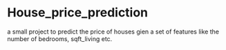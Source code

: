 # House_price_prediction

a small project to predict the price of houses gien a set of features like the number of bedrooms, sqft_living etc.
